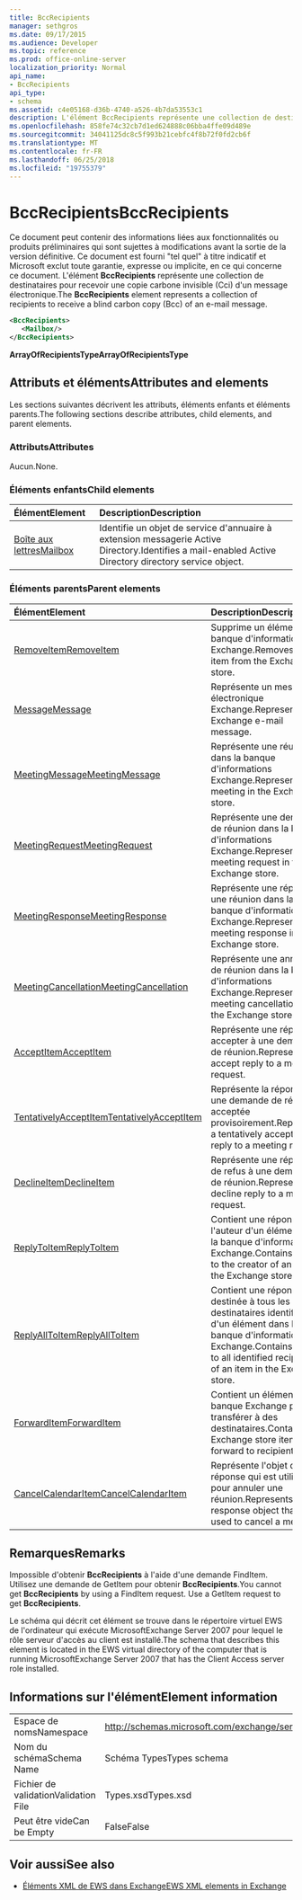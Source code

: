 ```yaml
---
title: BccRecipients
manager: sethgros
ms.date: 09/17/2015
ms.audience: Developer
ms.topic: reference
ms.prod: office-online-server
localization_priority: Normal
api_name:
- BccRecipients
api_type:
- schema
ms.assetid: c4e05168-d36b-4740-a526-4b7da53553c1
description: L'élément BccRecipients représente une collection de destinataires pour recevoir une copie carbone invisible (Cci) d'un message électronique.
ms.openlocfilehash: 858fe74c32cb7d1ed624888c06bba4ffe09d489e
ms.sourcegitcommit: 34041125dc8c5f993b21cebfc4f8b72f0fd2cb6f
ms.translationtype: MT
ms.contentlocale: fr-FR
ms.lasthandoff: 06/25/2018
ms.locfileid: "19755379"
---
```

# <a name="bccrecipients"></a><span data-ttu-id="3e350-103">BccRecipients</span><span class="sxs-lookup"><span data-stu-id="3e350-103">BccRecipients</span></span>

<span data-ttu-id="3e350-104">Ce document peut contenir des informations liées aux fonctionnalités ou produits préliminaires qui sont sujettes à modifications avant la sortie de la version définitive. Ce document est fourni "tel quel" à titre indicatif et Microsoft exclut toute garantie, expresse ou implicite, en ce qui concerne ce document. L'élément **BccRecipients** représente une collection de destinataires pour recevoir une copie carbone invisible (Cci) d'un message électronique.</span><span class="sxs-lookup"><span data-stu-id="3e350-104">The **BccRecipients** element represents a collection of recipients to receive a blind carbon copy (Bcc) of an e-mail message.</span></span> 
  
```xml
<BccRecipients>
   <Mailbox/>
</BccRecipients>
```

 <span data-ttu-id="3e350-105">**ArrayOfRecipientsType**</span><span class="sxs-lookup"><span data-stu-id="3e350-105">**ArrayOfRecipientsType**</span></span>
## <a name="attributes-and-elements"></a><span data-ttu-id="3e350-106">Attributs et éléments</span><span class="sxs-lookup"><span data-stu-id="3e350-106">Attributes and elements</span></span>

<span data-ttu-id="3e350-107">Les sections suivantes décrivent les attributs, éléments enfants et éléments parents.</span><span class="sxs-lookup"><span data-stu-id="3e350-107">The following sections describe attributes, child elements, and parent elements.</span></span>
  
### <a name="attributes"></a><span data-ttu-id="3e350-108">Attributs</span><span class="sxs-lookup"><span data-stu-id="3e350-108">Attributes</span></span>

<span data-ttu-id="3e350-109">Aucun.</span><span class="sxs-lookup"><span data-stu-id="3e350-109">None.</span></span>
  
### <a name="child-elements"></a><span data-ttu-id="3e350-110">Éléments enfants</span><span class="sxs-lookup"><span data-stu-id="3e350-110">Child elements</span></span>

|<span data-ttu-id="3e350-111">**Élément**</span><span class="sxs-lookup"><span data-stu-id="3e350-111">**Element**</span></span>|<span data-ttu-id="3e350-112">**Description**</span><span class="sxs-lookup"><span data-stu-id="3e350-112">**Description**</span></span>|
|:-----|:-----|
|[<span data-ttu-id="3e350-113">Boîte aux lettres</span><span class="sxs-lookup"><span data-stu-id="3e350-113">Mailbox</span></span>](mailbox.md) <br/> |<span data-ttu-id="3e350-114">Identifie un objet de service d'annuaire à extension messagerie Active Directory.</span><span class="sxs-lookup"><span data-stu-id="3e350-114">Identifies a mail-enabled Active Directory directory service object.</span></span>  <br/> |
   
### <a name="parent-elements"></a><span data-ttu-id="3e350-115">Éléments parents</span><span class="sxs-lookup"><span data-stu-id="3e350-115">Parent elements</span></span>

|<span data-ttu-id="3e350-116">**Élément**</span><span class="sxs-lookup"><span data-stu-id="3e350-116">**Element**</span></span>|<span data-ttu-id="3e350-117">**Description**</span><span class="sxs-lookup"><span data-stu-id="3e350-117">**Description**</span></span>|
|:-----|:-----|
|[<span data-ttu-id="3e350-118">RemoveItem</span><span class="sxs-lookup"><span data-stu-id="3e350-118">RemoveItem</span></span>](removeitem.md) <br/> |<span data-ttu-id="3e350-119">Supprime un élément de la banque d'informations Exchange.</span><span class="sxs-lookup"><span data-stu-id="3e350-119">Removes an item from the Exchange store.</span></span>  <br/> |
|[<span data-ttu-id="3e350-120">Message</span><span class="sxs-lookup"><span data-stu-id="3e350-120">Message</span></span>](message-ex15websvcsotherref.md) <br/> |<span data-ttu-id="3e350-121">Représente un message électronique Exchange.</span><span class="sxs-lookup"><span data-stu-id="3e350-121">Represents an Exchange e-mail message.</span></span>  <br/> |
|[<span data-ttu-id="3e350-122">MeetingMessage</span><span class="sxs-lookup"><span data-stu-id="3e350-122">MeetingMessage</span></span>](meetingmessage.md) <br/> |<span data-ttu-id="3e350-123">Représente une réunion dans la banque d'informations Exchange.</span><span class="sxs-lookup"><span data-stu-id="3e350-123">Represents a meeting in the Exchange store.</span></span>  <br/> |
|[<span data-ttu-id="3e350-124">MeetingRequest</span><span class="sxs-lookup"><span data-stu-id="3e350-124">MeetingRequest</span></span>](meetingrequest.md) <br/> |<span data-ttu-id="3e350-125">Représente une demande de réunion dans la banque d'informations Exchange.</span><span class="sxs-lookup"><span data-stu-id="3e350-125">Represents a meeting request in the Exchange store.</span></span>  <br/> |
|[<span data-ttu-id="3e350-126">MeetingResponse</span><span class="sxs-lookup"><span data-stu-id="3e350-126">MeetingResponse</span></span>](meetingresponse.md) <br/> |<span data-ttu-id="3e350-127">Représente une réponse à une réunion dans la banque d'informations Exchange.</span><span class="sxs-lookup"><span data-stu-id="3e350-127">Represents a meeting response in the Exchange store.</span></span>  <br/> |
|[<span data-ttu-id="3e350-128">MeetingCancellation</span><span class="sxs-lookup"><span data-stu-id="3e350-128">MeetingCancellation</span></span>](meetingcancellation.md) <br/> |<span data-ttu-id="3e350-129">Représente une annulation de réunion dans la banque d'informations Exchange.</span><span class="sxs-lookup"><span data-stu-id="3e350-129">Represents a meeting cancellation in the Exchange store.</span></span>  <br/> |
|[<span data-ttu-id="3e350-130">AcceptItem</span><span class="sxs-lookup"><span data-stu-id="3e350-130">AcceptItem</span></span>](acceptitem.md) <br/> |<span data-ttu-id="3e350-131">Représente une réponse à accepter à une demande de réunion.</span><span class="sxs-lookup"><span data-stu-id="3e350-131">Represents an accept reply to a meeting request.</span></span>  <br/> |
|[<span data-ttu-id="3e350-132">TentativelyAcceptItem</span><span class="sxs-lookup"><span data-stu-id="3e350-132">TentativelyAcceptItem</span></span>](tentativelyacceptitem.md) <br/> |<span data-ttu-id="3e350-133">Représente la réponse à une demande de réunion acceptée provisoirement.</span><span class="sxs-lookup"><span data-stu-id="3e350-133">Represents a tentatively accepted reply to a meeting request.</span></span>  <br/> |
|[<span data-ttu-id="3e350-134">DeclineItem</span><span class="sxs-lookup"><span data-stu-id="3e350-134">DeclineItem</span></span>](declineitem.md) <br/> |<span data-ttu-id="3e350-135">Représente une réponse de refus à une demande de réunion.</span><span class="sxs-lookup"><span data-stu-id="3e350-135">Represents a decline reply to a meeting request.</span></span>  <br/> |
|[<span data-ttu-id="3e350-136">ReplyToItem</span><span class="sxs-lookup"><span data-stu-id="3e350-136">ReplyToItem</span></span>](replytoitem.md) <br/> |<span data-ttu-id="3e350-137">Contient une réponse à l'auteur d'un élément dans la banque d'informations Exchange.</span><span class="sxs-lookup"><span data-stu-id="3e350-137">Contains a reply to the creator of an item in the Exchange store.</span></span>  <br/> |
|[<span data-ttu-id="3e350-138">ReplyAllToItem</span><span class="sxs-lookup"><span data-stu-id="3e350-138">ReplyAllToItem</span></span>](replyalltoitem.md) <br/> |<span data-ttu-id="3e350-139">Contient une réponse destinée à tous les destinataires identifiés d'un élément dans la banque d'informations Exchange.</span><span class="sxs-lookup"><span data-stu-id="3e350-139">Contains a reply to all identified recipients of an item in the Exchange store.</span></span>  <br/> |
|[<span data-ttu-id="3e350-140">ForwardItem</span><span class="sxs-lookup"><span data-stu-id="3e350-140">ForwardItem</span></span>](forwarditem.md) <br/> |<span data-ttu-id="3e350-141">Contient un élément de la banque Exchange pour transférer à des destinataires.</span><span class="sxs-lookup"><span data-stu-id="3e350-141">Contains an Exchange store item to forward to recipients.</span></span>  <br/> |
|[<span data-ttu-id="3e350-142">CancelCalendarItem</span><span class="sxs-lookup"><span data-stu-id="3e350-142">CancelCalendarItem</span></span>](cancelcalendaritem.md) <br/> |<span data-ttu-id="3e350-143">Représente l'objet de réponse qui est utilisé pour annuler une réunion.</span><span class="sxs-lookup"><span data-stu-id="3e350-143">Represents the response object that is used to cancel a meeting.</span></span>  <br/> |
   
## <a name="remarks"></a><span data-ttu-id="3e350-144">Remarques</span><span class="sxs-lookup"><span data-stu-id="3e350-144">Remarks</span></span>

<span data-ttu-id="3e350-p101">Impossible d'obtenir **BccRecipients** à l'aide d'une demande FindItem. Utilisez une demande de GetItem pour obtenir **BccRecipients**.</span><span class="sxs-lookup"><span data-stu-id="3e350-p101">You cannot get **BccRecipients** by using a FindItem request. Use a GetItem request to get **BccRecipients**.</span></span>
  
<span data-ttu-id="3e350-147">Le schéma qui décrit cet élément se trouve dans le répertoire virtuel EWS de l'ordinateur qui exécute MicrosoftExchange Server 2007 pour lequel le rôle serveur d'accès au client est installé.</span><span class="sxs-lookup"><span data-stu-id="3e350-147">The schema that describes this element is located in the EWS virtual directory of the computer that is running MicrosoftExchange Server 2007 that has the Client Access server role installed.</span></span>
  
## <a name="element-information"></a><span data-ttu-id="3e350-148">Informations sur l'élément</span><span class="sxs-lookup"><span data-stu-id="3e350-148">Element information</span></span>

|||
|:-----|:-----|
|<span data-ttu-id="3e350-149">Espace de noms</span><span class="sxs-lookup"><span data-stu-id="3e350-149">Namespace</span></span>  <br/> |http://schemas.microsoft.com/exchange/services/2006/types  <br/> |
|<span data-ttu-id="3e350-150">Nom du schéma</span><span class="sxs-lookup"><span data-stu-id="3e350-150">Schema Name</span></span>  <br/> |<span data-ttu-id="3e350-151">Schéma Types</span><span class="sxs-lookup"><span data-stu-id="3e350-151">Types schema</span></span>  <br/> |
|<span data-ttu-id="3e350-152">Fichier de validation</span><span class="sxs-lookup"><span data-stu-id="3e350-152">Validation File</span></span>  <br/> |<span data-ttu-id="3e350-153">Types.xsd</span><span class="sxs-lookup"><span data-stu-id="3e350-153">Types.xsd</span></span>  <br/> |
|<span data-ttu-id="3e350-154">Peut être vide</span><span class="sxs-lookup"><span data-stu-id="3e350-154">Can be Empty</span></span>  <br/> |<span data-ttu-id="3e350-155">False</span><span class="sxs-lookup"><span data-stu-id="3e350-155">False</span></span>  <br/> |
   
## <a name="see-also"></a><span data-ttu-id="3e350-156">Voir aussi</span><span class="sxs-lookup"><span data-stu-id="3e350-156">See also</span></span>



- [<span data-ttu-id="3e350-157">Éléments XML de EWS dans Exchange</span><span class="sxs-lookup"><span data-stu-id="3e350-157">EWS XML elements in Exchange</span></span>](ews-xml-elements-in-exchange.md)

